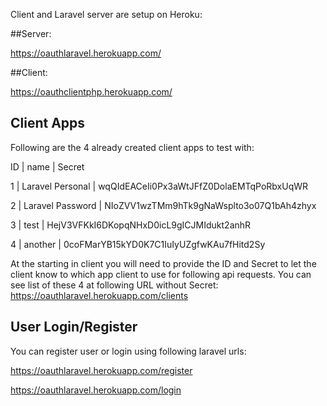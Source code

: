 Client and Laravel server are setup on Heroku:

##Server:

https://oauthlaravel.herokuapp.com/

##Client:

https://oauthclientphp.herokuapp.com/

## Client Apps
Following are the 4 already created client apps to test with:

ID      |  name                    |  Secret

1        | Laravel Personal   |  wqQIdEACeIi0Px3aWtJFfZ0DolaEMTqPoRbxUqWR

2        | Laravel Password |  NIoZVV1wzTMm9hTk9gNaWsplto3o07Q1bAh4zhyx

3        | test                        |  HejV3VFKkI6DKopqNHxD0icL9gICJMIdukt2anhR

4        | another                  |  0coFMarYB15kYD0K7C1IuIyUZgfwKAu7fHitd2Sy


At the starting in client you will need to provide the ID and Secret to let the client know to which app client to use for following api requests.
You can see list of these 4 at following URL without Secret:
https://oauthlaravel.herokuapp.com/clients

## User Login/Register
You can register user or login using following laravel urls:

https://oauthlaravel.herokuapp.com/register

https://oauthlaravel.herokuapp.com/login
